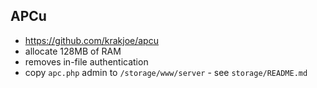 ## APCu

- https://github.com/krakjoe/apcu
- allocate 128MB of RAM
- removes in-file authentication
- copy `apc.php` admin to `/storage/www/server` - see `storage/README.md`
